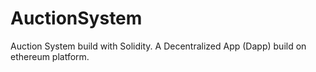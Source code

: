 # AuctionSystem
Auction System build with Solidity. A Decentralized App (Dapp) build on ethereum platform.
